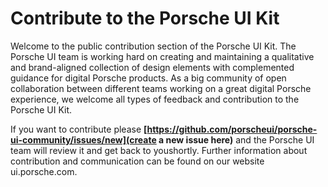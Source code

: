 # Contribute to the Porsche UI Kit
Welcome to the public contribution section of the Porsche UI Kit.
The Porsche UI team is working hard on creating and maintaining a qualitative and brand-aligned collection of design elements with complemented guidance for digital Porsche products. As a big community of open collaboration between different teams working on a great digital Porsche experience, we welcome all types of feedback and contribution to the Porsche UI Kit. 

If you want to contribute please **[https://github.com/porscheui/porsche-ui-community/issues/new](create a new issue here)** and the Porsche UI team will review it and get back to youshortly. Further information about contribution and communication can be found on our website ui.porsche.com.